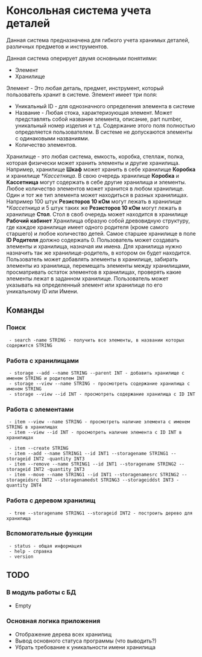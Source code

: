 # Консольная система учета деталей
Данная система предназначена для гибкого учета хранимых деталей, различных предметов и инструментов.

Данная система оперирует двумя основными понятиями:
 - Элемент
 - Хранилище

Элемент - Это любая деталь, предмет, инструмент, который пользователь хранит в системе. Элемент имеет три поля:
 - Уникальный ID - для однозначного определения элемента в системе
 - Название - Любая стока, характеризующая элемент. Может представлять собой название элемента, описание, part number, уникальный номер изделия и т.д. Содержание этого поля полностью определяется пользователем. В системе не допускаются элементы с одинаковыми названиями.
 - Количество элементов.

Хранилище - это любая система, емкость, коробка, стеллаж, полка, которая физически может хранить элементы и другие хранилища. Например, хранилище **Шкаф** может хранить в себе хранилище **Коробка** и хранилище **Кассетница*. В свою очередь хранилище **Коробка** и **Кассетница** могут содержать в себе другие хранилища и элементы.
Любое количество элементов может хранится в любом хранилище. Один и тот же тип элемента может находиться в разных хранилищах. Например 100 штук **Резисторов 10 кОм** могут лежать в хранилище **Кассетница* и 5 штук таких же **Резисторов 10 кОм** могут лежать в хранилище **Стол**. Стол в своб очередь может находится в хранилище **Рабочий кабинет**
Хранилища образую собой древовидную структуру, где каждое хранилище имеет одного родителя (кроме самого старшего) и любое количество детей. Самое старшее хранилище в поле **ID Родителя** должно содержать 0.
Пользователь может создавать элементы и хранилища, назначая им имена. Для хранилища нужно назначить так же хранилище-родитель, в котором он будет находится.
Пользователь может добавлять элементы в хранилище, забирать элементы из хранилища, перемещать элементы между хранилищами, просматривать остаток элементов в хранилищах, проверять какие элементы лежат в заданном хранилище.
Пользователь может указывать на определенный элемент или хранилище по его уникальному ID или Имени.

## Команды

### Поиск
```
 - search -name STRING - получить все элементы, в названии которых содержится STRING
```
### Работа с хранилищами
```
 - storage --add --name STRING --parent INT - добавить хранилище с именем STRING и родителем INT
 - storage --view --name STRING - просмотреть содержание хранилища с именем STRING
 - storage --view --id INT - просмотреть содержание хранилища с ID INT
```
### Работа с элементами
```
 - item --view --name STRING - просмотреть наличие элемента с именем STRING в хранилищах
 - item --view --id INT - просмотреть наличие элемента с ID INT в хранилищах

 - item --create STRING
 - item --add --name STRING1 --id INT1 --storagename STRING1 --storageid INT2 -quantity INT3
 - item --remove --name STRING1 --id INT1 --storagename STRING2 --storageid INT2 -quantity INT3
 - item --move --name STRING1 --id INT1 --storagenamesrc STRING2 --storageidsrc INT2 --storagenamedst STRING3 --storageiddst INT3 -quantity INT4
```
### Работа с деревом хранилищ
```
 - tree --storagename STRING1 --storageid INT2 - построить дерево для хранилища
```
### Вспомогательные функции
```
 - status - общая информация
 - help - справка
 - version
```
## TODO

### В модуль работы с БД
 - Empty

### Основная логика приложения
 - Отображение дерева всех хранилищ
 - Вывод основного статуса программы (что выводить?)
 - Убрать требование к уникальности имени хранилища
